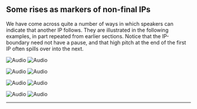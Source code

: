 Some rises as markers of non-final IPs
--------------------------------------

We have come across quite a number of ways in which speakers can indicate that another IP follows. They are illustrated in the following examples, in part repeated from earlier sections. Notice that the IP-boundary need not have a pause, and that high pitch at the end of the first IP often spills over into the next.

![Audio](audio.gif) ![Audio](./audio/gif/035.gif)

![Audio](audio.gif) ![Audio](./audio/gif/036.gif)

![Audio](audio.gif) ![Audio](./audio/gif/037.gif)

![Audio](audio.gif) ![Audio](./audio/gif/038.gif)

* * *

<div class="exercise" data-exercise-id="exercise5/5B_part1/exercise5b1.json"></div>
